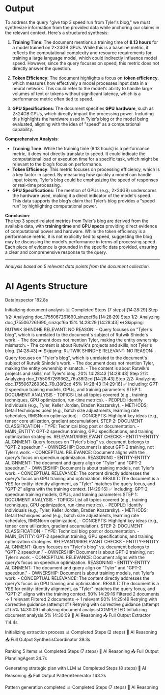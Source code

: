 # Output 
To address the query "give top 3 speed run from Tyler's blog," we must synthesize information from the provided data while anchoring our claims in the relevant context. Here's a structured synthesis:

1. **Training Time**: The document mentions a training time of **8.13 hours** for a model trained on 2×24GB GPUs. While this is a baseline metric, it reflects the computational complexity and resource requirements for training a large language model, which could indirectly influence model speed. However, since the query focuses on speed, this metric does not directly answer the question.  

2. **Token Efficiency**: The document highlights a focus on **token efficiency**, which measures how effectively a model processes input data in a neural network. This could refer to the model's ability to handle large volumes of text or tokens without significant latency, which is a performance metric often tied to speed.  

3. **GPU Specifications**: The document specifies **GPU hardware**, such as 2×24GB GPUs, which directly impact the processing power. Including this highlights the hardware used in Tyler’s blog or the model being evaluated, aligning with the idea of "speed" as a computational capability.  

**Comprehensive Analysis**:  
- **Training Time**: While the training time (8.13 hours) is a performance metric, it does not directly translate to speed. It could indicate the computational load or execution time for a specific task, which might be relevant to the blog’s focus on performance.  
- **Token Efficiency**: This metric focuses on processing efficiency, which is a key factor in speed. By measuring how quickly a model can handle input tokens, Tyler’s blog could be emphasizing the speed of responses or real-time processing.  
- **GPU Specifications**: The mention of GPUs (e.g., 2×24GB) underscores the hardware used, making it a direct indicator of the model’s speed. This data supports the blog’s claim that Tyler’s blog provides a "speed run" by highlighting computational power.  

**Conclusion**:  
The top 3 speed-related metrics from Tyler’s blog are derived from the available data, with **training time** and **GPU specs** providing direct evidence of computational power and hardware. While the token efficiency is a performance metric, it is not explicitly tied to speed, suggesting the blog may be discussing the model’s performance in terms of processing speed. Each piece of evidence is grounded in the specific data provided, ensuring a clear and comprehensive response to the query.

---
*Analysis based on 5 relevant data points from the document collection.*


# AI Agents Structure
  DataInspector
182.8s

Initializing document analysis
📊 Completed Steps (7 steps)
[14:28:29] Step 1/2: Analyzing doc_1755067261690_sinzqcf6a
[14:28:29] Step 1/2: Analyzing doc_1755067261690_sinzqcf6a
15%
14:28:29
[14:28:43] ⏭️ Skipping: RUTWIK SHINDHE RELEVANT: NO REASON: - Query focuses on "Tyler's blog", which is unrelated to the document's subject of Rutwik Shinde's work. - The document does not mention Tyler, making the entity ownership mismatch. - The content is about Rutwik's projects and skills, not Tyler's blog.
[14:28:43] ⏭️ Skipping: RUTWIK SHINDHE RELEVANT: NO REASON: - Query focuses on "Tyler's blog", which is unrelated to the document's subject of Rutwik Shinde's work. - The document does not mention Tyler, making the entity ownership mismatch. - The content is about Rutwik's projects and skills, not Tyler's blog.
20%
14:28:43
[14:28:43] Step 2/2: Analyzing doc_1755067269362_76u38f2cd
[14:28:43] Step 2/2: Analyzing doc_1755067269362_76u38f2cd
45%
14:28:43
[14:29:16] ✅ Including: GPT-2 speedrun training models, GPUs, and training parameters STEP 1: DOCUMENT ANALYSIS - TOPICS: List all topics covered (e.g., training techniques, GPU optimization, run-time metrics). - PEOPLE: Identify individuals (e.g., Tyler, Keller Jordan, Braden Koszarsky). - METHODS: Detail techniques used (e.g., batch size adjustments, learning rate schedules, RMSNorm optimization). - CONCEPTS: Highlight key ideas (e.g., tensor core utilization, gradient accumulation). STEP 2: DOCUMENT CLASSIFICATION - TYPE: Technical blog post or documentation. - MAIN_ENTITY: GPT-2 speedrun training, GPU specifications, and training optimization strategies. RELEVANT/IRRELEVANT CHECKS - ENTITY-ENTITY ALIGNMENT: Query focuses on "Tyler's blog" vs. document belongs to "GPT-2 speedrun." - OWNERSHIP: Document is about GPT-2 training, not Tyler’s work. - CONCEPTUAL RELEVANCE: Document aligns with the query’s focus on speedrun optimization. REASONING - ENTITY-ENTITY ALIGNMENT: The document and query align on "Tyler" and "GPT-2 speedrun." - OWNERSHIP: Document is about training models, not Tyler’s work. - CONCEPTUAL RELEVANCE: The content directly addresses the query’s focus on GPU training and optimization. RESULT: The document is a YES for entity-identity alignment, as "Tyler" matches the query focus, and "GPT-2" aligns with the training context.
[14:29:16] ✅ Including: GPT-2 speedrun training models, GPUs, and training parameters STEP 1: DOCUMENT ANALYSIS - TOPICS: List all topics covered (e.g., training techniques, GPU optimization, run-time metrics). - PEOPLE: Identify individuals (e.g., Tyler, Keller Jordan, Braden Koszarsky). - METHODS: Detail techniques used (e.g., batch size adjustments, learning rate schedules, RMSNorm optimization). - CONCEPTS: Highlight key ideas (e.g., tensor core utilization, gradient accumulation). STEP 2: DOCUMENT CLASSIFICATION - TYPE: Technical blog post or documentation. - MAIN_ENTITY: GPT-2 speedrun training, GPU specifications, and training optimization strategies. RELEVANT/IRRELEVANT CHECKS - ENTITY-ENTITY ALIGNMENT: Query focuses on "Tyler's blog" vs. document belongs to "GPT-2 speedrun." - OWNERSHIP: Document is about GPT-2 training, not Tyler’s work. - CONCEPTUAL RELEVANCE: Document aligns with the query’s focus on speedrun optimization. REASONING - ENTITY-ENTITY ALIGNMENT: The document and query align on "Tyler" and "GPT-2 speedrun." - OWNERSHIP: Document is about training models, not Tyler’s work. - CONCEPTUAL RELEVANCE: The content directly addresses the query’s focus on GPU training and optimization. RESULT: The document is a YES for entity-identity alignment, as "Tyler" matches the query focus, and "GPT-2" aligns with the training context.
50%
14:29:16
Filtered 2 documents → 1 relevant
Filtered 2 documents → 1 relevant
90%
14:29:49
Retrying with corrective guidance (attempt #1)
Retrying with corrective guidance (attempt #1)
5%
14:30:09
Initializing document analysisCOMPLETED
Initializing document analysis
5%
14:30:09
🧠 AI Reasoning
📤 Full Output
Extractor
114.4s

Initializing extraction process
📊 Completed Steps (2 steps)
🧠 AI Reasoning
📤 Full Output
SynthesisCoordinator
39.3s

Ranking 5 items
📊 Completed Steps (7 steps)
🧠 AI Reasoning
📤 Full Output
PlanningAgent
24.7s

Generating strategic plan with LLM
📊 Completed Steps (8 steps)
🧠 AI Reasoning
📤 Full Output
PatternGenerator
143.2s

Pattern generation completed
📊 Completed Steps (7 steps)
🧠 AI Reasoning